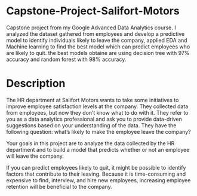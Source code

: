 # Capstone-Project-Salifort-Motors

Capstone project from my Google Advanced Data Analytics course. I analyzed the dataset gathered from employees and develop a predictive model to identify individuals likely to leave the company, applied EDA and Machine learning to find the best model which can predict employees who are likely to quit. the best models obtaine are using decision tree with 97% accuracy and random forest with 98% accuracy.

# Description
The HR department at Salifort Motors wants to take some initiatives to improve employee satisfaction levels at the company. They collected data from employees, but now they don’t know what to do with it. They refer to you as a data analytics professional and ask you to provide data-driven suggestions based on your understanding of the data. They have the following question: what’s likely to make the employee leave the company?

Your goals in this project are to analyze the data collected by the HR department and to build a model that predicts whether or not an employee will leave the company.

If you can predict employees likely to quit, it might be possible to identify factors that contribute to their leaving. Because it is time-consuming and expensive to find, interview, and hire new employees, increasing employee retention will be beneficial to the company.
